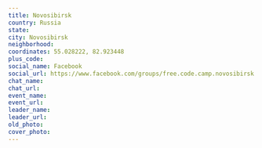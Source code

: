 ```yaml
---
title: Novosibirsk
country: Russia
state: 
city: Novosibirsk
neighborhood: 
coordinates: 55.028222, 82.923448
plus_code:
social_name: Facebook
social_url: https://www.facebook.com/groups/free.code.camp.novosibirsk
chat_name:
chat_url:
event_name:
event_url:
leader_name:
leader_url:
old_photo: 
cover_photo:
---
```

